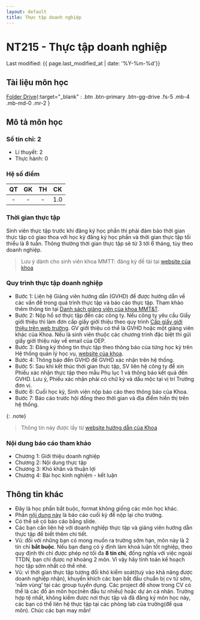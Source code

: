 ```yaml
---
layout: default
title: Thực tập doanh nghiệp
---
```


# NT215 - Thực tập doanh nghiệp

Last modified: {{ page.last_modified_at | date: '%Y-%m-%d'}}


## Tài liệu môn học

[Folder Drive](https://drive.google.com/drive/folders/1CjAeo7IzedXC5OFYKjjOZ0g3UCtN4CHp?usp=sharing){:target="_blank" : .btn .btn-primary .btn-gg-drive .fs-5 .mb-4 .mb-md-0 .mr-2 }

## Mô tả môn học

### Số tín chỉ: 2
- Lí thuyết: 2
- Thực hành: 0

### Hệ số điểm

| QT   | GK  | TH  | CK  |
|------|-----|-----|-----|
| <center>-</center>| <center>-</center>| <center>-</center> | <center>1.0</center> |

### Thời gian thực tập

Sinh viên thực tập trước khi đăng ký học phần thì phải đảm bảo thời gian thực tập có giao thoa với học kỳ đăng ký học phần và thời gian thực tập tối thiểu là 8 tuần. Thông thường thời gian thực tập sẽ từ 3 tới 6 tháng, tùy theo doanh nghiệp.
>Lưu ý dành cho sinh viên khoa MMTT: đăng ký đề tài tại [website của khoa](https://mmt.uitiot.vn/)

### Quy trình thực tập doanh nghiệp



+ Bước 1: Liên hệ Giảng viên hướng dẫn (GVHD) để được hướng dẫn về các vấn đề trong quá trình thực tập và báo cáo thực tập. Tham khảo thêm thông tin tại [Danh sách giảng viên của khoa MMT&T](https://nc.uit.edu.vn/giang-vien).
+ Bước 2: Nộp hồ sơ thực tập đến các công ty. Nếu công ty yêu cầu Giấy giới thiệu thì làm đơn cấp giấy giới thiệu theo quy trình [Cấp giấy giới thiệu trên web trường](https://daa.uit.edu.vn/thongbao/mot-so-quy-trinh-danh-cho-sinh-vien#capgiaygioithieu). GV giới thiệu có thể là GVHD hoặc một giảng viên khác của Khoa. Nếu là sinh viên thuộc các chương trình đặc biệt thì gửi giấy giới thiệu này về email của OEP.
+ Bước 3: Đăng ký thông tin thực tập theo thông báo của từng học kỳ trên Hệ thống quản lý học vụ, [website của khoa](https://mmt.uitiot.vn/).
+ Bước 4: Thông báo đến GVHD để GVHD xác nhận trên hệ thống.
+ Bước 5: Sau khi kết thúc thời gian thực tập, SV liên hệ công ty để xin Phiếu xác nhận thực tập theo mẫu Phụ lục 1 và thông báo kết quả đến GVHD. Lưu ý, Phiếu xác nhận phải có chữ ký và dấu mộc tại vị trí Trưởng đơn vị.
+ Bước 6: Cuối học kỳ, Sinh viên nộp báo cáo theo thông báo của Khoa.
+ Bước 7: Báo cáo trước hội đồng theo thời gian và địa điểm hiển thị trên hệ thống.

{: .note}
> Thông tin này được lấy từ [website hướng dẫn của Khoa](https://nc.uit.edu.vn/tin-tuc/thong-bao-hoc-vu/quy-trinh-thuc-tap-2019.html)

### Nội dung báo cáo tham khảo

- Chương 1: Giới thiệu doanh nghiệp
- Chương 2: Nội dung thực tập
- Chương 3: Khó khăn và thuận lợi
- Chương 4: Bài học kinh nghiệm - kết luận

## Thông tin khác

- Đây là học phần bắt buộc, format không giống các môn học khác.
- Phần [nội dung này](#nội-dung-báo-cáo-tham-khảo) là báo cáo cuối kỳ để nộp lại cho trường.
- Có thể sẽ có báo cáo bằng slide.
- Các bạn cần liên hệ với doanh nghiệp thực tập và giảng viên hướng dẫn thực tập để biết thêm chi tiết.
- Vũ: đối với những bạn có mong muốn ra trường sớm hạn, môn này là 2 tín chỉ **bắt buộc**. Nếu bạn đang có ý định làm khoá luận tốt nghiệp, theo quy định thì chỉ được phép nợ tối đa **8 tín chỉ**, đồng nghĩa với việc ngoài TTDN, bạn chỉ được nợ khoảng 2 môn. Vì vậy hãy tính toán kế hoạch học tập sớm nhất có thể nhé.
- Vũ: vì thời gian thực tập tương đối khó kiểm soát(tuỳ vào khả năng được doanh nghiệp nhận), khuyến khích các bạn bắt đầu chuẩn bị cv từ sớm, 'nằm vùng' tại các group tuyển dụng. Các project để show trong CV có thể là các đồ án môn học(nên đầu tư nhiều) hoặc dự án cá nhân. Trường hợp tệ nhất, không kiếm được nơi thực tập và đã đăng ký môn học này, các bạn có thể liên hệ thực tập tại các phòng lab của trường(để qua môn). Chúc các bạn may mắn!